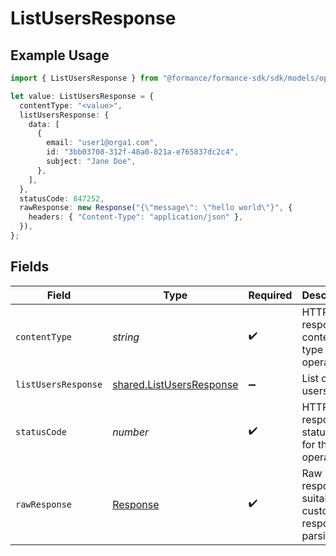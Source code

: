 # ListUsersResponse

## Example Usage

```typescript
import { ListUsersResponse } from "@formance/formance-sdk/sdk/models/operations";

let value: ListUsersResponse = {
  contentType: "<value>",
  listUsersResponse: {
    data: [
      {
        email: "user1@orga1.com",
        id: "3bb03708-312f-48a0-821a-e765837dc2c4",
        subject: "Jane Doe",
      },
    ],
  },
  statusCode: 847252,
  rawResponse: new Response("{\"message\": \"hello world\"}", {
    headers: { "Content-Type": "application/json" },
  }),
};
```

## Fields

| Field                                                                       | Type                                                                        | Required                                                                    | Description                                                                 |
| --------------------------------------------------------------------------- | --------------------------------------------------------------------------- | --------------------------------------------------------------------------- | --------------------------------------------------------------------------- |
| `contentType`                                                               | *string*                                                                    | :heavy_check_mark:                                                          | HTTP response content type for this operation                               |
| `listUsersResponse`                                                         | [shared.ListUsersResponse](../../../sdk/models/shared/listusersresponse.md) | :heavy_minus_sign:                                                          | List of users                                                               |
| `statusCode`                                                                | *number*                                                                    | :heavy_check_mark:                                                          | HTTP response status code for this operation                                |
| `rawResponse`                                                               | [Response](https://developer.mozilla.org/en-US/docs/Web/API/Response)       | :heavy_check_mark:                                                          | Raw HTTP response; suitable for custom response parsing                     |
